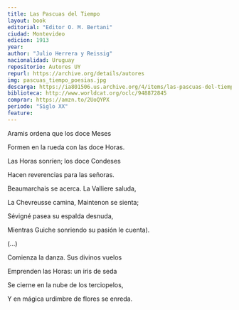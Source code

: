 ```yaml
---
title: Las Pascuas del Tiempo
layout: book
editorial: "Editor O. M. Bertani"
ciudad: Montevideo
edicion: 1913
year: 
author: "Julio Herrera y Reissig"
nacionalidad: Uruguay
repositorio: Autores UY
repurl: https://archive.org/details/autores
img: pascuas_tiempo_poesias.jpg
descarga: https://ia801506.us.archive.org/4/items/las-pascuas-del-tiempo-poesias-y-otros-poemas-01/las-pascuas-del-tiempo-poesias-y-otros-poemas--0%281%29.pdf
biblioteca: http://www.worldcat.org/oclc/948872845
comprar: https://amzn.to/2UoQYPX
periodo: "Siglo XX"
feature: 
---
```

 

Aramis ordena que los doce Meses
 
Formen en la rueda con las doce Horas.
 
Las Horas sonríen; los doce Condeses
 
Hacen reverencias para las señoras.
 
 
Beaumarchais se acerca. La Valliere saluda,
 
La Chevreusse camina, Maintenon se sienta;
 
Sévigné pasea su espalda desnuda,
 
Mientras Guiche sonriendo su pasión le cuenta).
 
(...)
 
Comienza la danza. Sus divinos vuelos
 
Emprenden las Horas: un iris de seda
 
Se cierne en la nube de los terciopelos,
 
Y en mágica urdimbre de flores se enreda.
